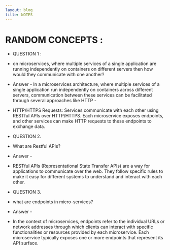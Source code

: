 ```yaml
---
layout: blog
title: NOTES
---
```


# RANDOM CONCEPTS :




- QUESTION 1 : 
- on microservices, where multiple services of a single application are running independently on containers on different  servers then how would they communicate with one another?

- Answer -
In a microservices architecture, where multiple services of a single application run independently on containers across different servers, communication between these services can be facilitated through several approaches like HTTP -

- HTTP/HTTPS Requests: Services communicate with each other using RESTful APIs over HTTP/HTTPS. Each microservice exposes endpoints, and other services can make HTTP requests to these endpoints to exchange data.

- QUESTION 2. 
- What are Restful APIs?
- Answer - 
- RESTful APIs (Representational State Transfer APIs) are a way for applications to communicate over the web. They follow specific rules to make it easy for different systems to understand and interact with each other.

- QUESTION 3.
- what are endpoints in micro-services?
- Answer -
- In the context of microservices, endpoints refer to the individual URLs or network addresses through which clients can interact with specific functionalities or resources provided by each microservice. Each microservice typically exposes one or more endpoints that represent its API surface.

